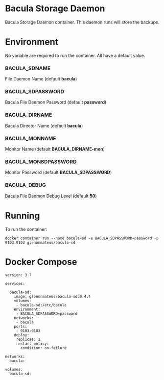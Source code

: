 # Bacula Storage Daemon

Bacula Storage Daemon container. This daemon runs will store the backups.

# Environment

No variable are required to run the container. All have a default value.

### BACULA_SDNAME

File Daemon Name (default **bacula**)

### BACULA_SDPASSWORD

Bacula File Daemon Password (default **password**)

### BACULA_DIRNAME

Bacula Director Name (default **bacula**)

### BACULA_MONNAME

Monitor Name (default **BACULA_DIRNAME-mon**)

### BACULA_MONSDPASSWORD

Monitor Password (default **BACULA_SDPASSWORD**)

### BACULA_DEBUG

Bacula File Daemon Debug Level (default **50**)

# Running

To run the container:

`docker container run --name bacula-sd -e BACULA_SDPASSWORD=password -p 9103:9103 glenonmateus/bacula-sd`

# Docker Compose

```
version: 3.7

services:

  bacula-sd:
    image: glenonmateus/bacula-sd:9.4.4
    volumes:
     - bacula-sd:/etc/bacula
    environment:
     - BACULA_SDPASSWORD=password
    networks:
     - bacula
    ports:
     - 9103:9103
    deploy:
     replicas: 1
     restart_policy:
       condition: on-failure

networks:
  bacula:

volumes:
  bacula-sd:
```

